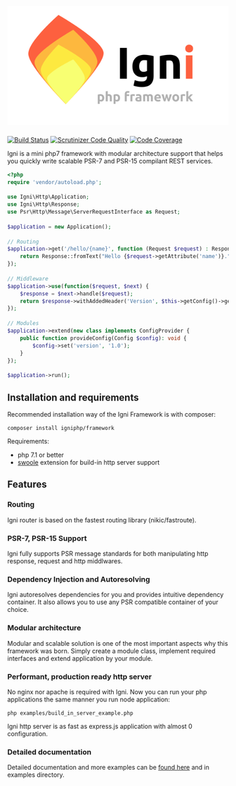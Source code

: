 # ![Igni logo](https://github.com/igniphp/common/blob/master/logo/full.svg)
[![Build Status](https://travis-ci.org/igniphp/framework.svg?branch=master)](https://travis-ci.org/igniphp/framework)
[![Scrutinizer Code Quality](https://scrutinizer-ci.com/g/igniphp/framework/badges/quality-score.png?b=master)](https://scrutinizer-ci.com/g/igniphp/framework/?branch=master)
[![Code Coverage](https://scrutinizer-ci.com/g/igniphp/framework/badges/coverage.png?b=master)](https://scrutinizer-ci.com/g/igniphp/framework/?branch=master)

Igni is a mini php7 framework with modular architecture support that helps you quickly write scalable PSR-7 and PSR-15 compilant REST services.

```php
<?php
require 'vendor/autoload.php';

use Igni\Http\Application;
use Igni\Http\Response;
use Psr\Http\Message\ServerRequestInterface as Request;

$application = new Application();

// Routing
$application->get('/hello/{name}', function (Request $request) : Response {
    return Response::fromText("Hello {$request->getAttribute('name')}.");
});

// Middleware
$application->use(function($request, $next) {
    $response = $next->handle($request);
    return $response->withAddedHeader('Version', $this->getConfig()->get('version'));
});

// Modules
$application->extend(new class implements ConfigProvider {
    public function provideConfig(Config $config): void {
        $config->set('version', '1.0');
    }
});

$application->run();
```

## Installation and requirements

Recommended installation way of the Igni Framework is with composer:

``` 
composer install igniphp/framework
```

Requirements:
 - php 7.1 or better
 - [swoole](https://github.com/swoole/swoole-src) extension for build-in http server support

## Features

### Routing

Igni router is based on the fastest routing library (nikic/fastroute).

### PSR-7, PSR-15 Support

Igni fully supports PSR message standards for both manipulating http response, request and http middlwares.

### Dependency Injection and Autoresolving

Igni autoresolves dependencies for you and provides intuitive dependency container. 
It also allows you to use any PSR compatible container of your choice.

### Modular architecture

Modular and scalable solution is one of the most important aspects why this framework was born.
Simply create a module class, implement required interfaces and extend application by your module.

### Performant, production ready http server

No nginx nor apache is required with Igni. Now you can run your php applications the same manner you run node application:
 ``` 
php examples/build_in_server_example.php
 ```
 
Igni http server is as fast as express.js application with almost 0 configuration. 

### Detailed documentation

Detailed documentation and more examples can be [found here](docs/README.md) and in examples directory.
